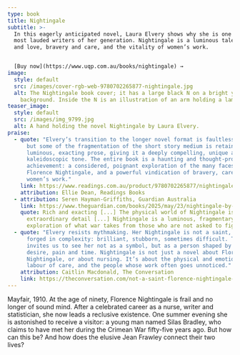 ```yaml
---
type: book
title: Nightingale
subtitle: >-
  In this eagerly anticipated novel, Laura Elvery shows why she is one of the
  most lauded writers of her generation. Nightingale is a luminous tale of faith
  and love, bravery and care, and the vitality of women’s work.


  [Buy now](https://www.uqp.com.au/books/nightingale) →
image:
  style: default
  src: /images/cover-rgb-web-9780702265877-nightingale.jpg
  alt: The Nightingale book cover; it has a large black N on a bright yellow
    background. Inside the N is an illustration of an arm holding a lamp.
teaser_image:
  style: default
  src: /images/img_9799.jpg
  alt: A hand holding the novel Nightingale by Laura Elvery.
praise:
  - quote: "Elvery’s transition to the longer novel format is faultlessly executed,
      but some of the fragmentation of the short story medium is retained in her
      luminous, exacting prose, giving it a deeply compelling, unique and almost
      kaleidoscopic tone. The entire book is a haunting and thought-provoking
      achievement: a considered, poignant exploration of the many faces of
      Florence Nightingale, and a powerful vindication of bravery, care and
      women’s work."
    link: https://www.readings.com.au/product/9780702265877/nightingale--laura-elvery--2025--9780702265877
    attribution: Ellie Dean, Readings Books
  - attribution: Seren Hayman-Griffiths, Guardian Australia
    link: https://www.theguardian.com/books/2025/may/23/nightingale-by-laura-elvery-review-florence-nightingale-inspires-a-luminous-historical-novel
    quote: Rich and exacting [...] The physical world of Nightingale is rendered in
      extraordinary detail [...] Nightingale is a luminous, fragmentary
      exploration of what war takes from those who are not asked to fight.
  - quote: "Elvery resists mythmaking. Her Nightingale is not a saint, but a woman
      forged in complexity: brilliant, stubborn, sometimes difficult. The novel
      invites us to see her not as a symbol, but as a person shaped by illness,
      desire, pain and time. Nightingale is not just a novel about Florence
      Nightingale, or about nursing. It’s about the physical and emotional
      labour of care, and the people whose work often goes unnoticed."
    attribution: Caitlin Macdonald, The Conversation
    link: https://theconversation.com/not-a-saint-florence-nightingale-heroic-founder-of-modern-nursing-is-humanised-in-a-new-novel-256223
---
```

Mayfair, 1910. At the age of ninety, Florence Nightingale is frail and no longer of sound mind. After a celebrated career as a nurse, writer and statistician, she now leads a reclusive existence. One summer evening she is astonished to receive a visitor: a young man named Silas Bradley, who claims to have met her during the Crimean War fifty-five years ago. But how can this be? And how does the elusive Jean Frawley connect their two lives?
